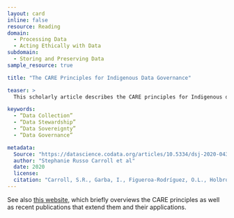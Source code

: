 ```yaml
---
layout: card
inline: false
resource: Reading
domain:
  - Processing Data
  - Acting Ethically with Data
subdomain:
  - Storing and Preserving Data
sample_resource: true

title: "The CARE Principles for Indigenous Data Governance"

teaser: >
  This scholarly article describes the CARE principles for Indigenous data management and stewardship that have been built around the concept of data sovereignty and designed to complement the existing FAIR principles. Readers are challenged to think about what researchers owe to communities (particularly indigenous communities) who helped to create the data that researchers collect and publish. 

keywords:
  - “Data Collection”
  - “Data Stewardship”
  - “Data Sovereignty”
  - “Data Governance”

metadata:
  Source: "https://datascience.codata.org/articles/10.5334/dsj-2020-043"
  author: "Stephanie Russo Carroll et al"
  date: 2020
  license: 
  citation: "Carroll, S.R., Garba, I., Figueroa-Rodríguez, O.L., Holbrook, J., Lovett, R., Materechera, S., Parsons, M., Raseroka, K., Rodriguez-Lonebear, D., Rowe, R., Sara, R., Walker, J.D., Anderson, J. and Hudson, M. (2020) ‘The CARE Principles for Indigenous Data Governance’, Data Science Journal, 19(1), p. 43." 
---
```

See also [this website](https://www.gida-global.org/care), which briefly overviews the CARE principles as well as recent publications that extend them and their applications. 
